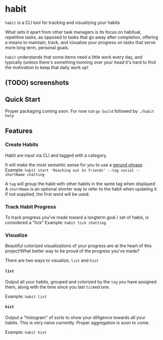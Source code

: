 # habit 

`habit` is a CLI tool for tracking and visualizing your habits

What sets it apart from other task managers is its focus on habitual, repetitive tasks, as opposed to tasks that go away after completion, offering a means to maintain, track, and visualize your progress on tasks that serve more long term, personal goals.

`habit` understands that some items need a little work every day, and typically (unless there's something looming over your head it's hard to find the motivation to keep that daily work up!

## (TODO) screenshots

## Quick Start

Proper packaging coming soon. For now run `go build` followed by `./habit help`
## Features

### Create Habits

Habit are input via CLI and tagged with a category.

It will make the most semantic sense for you to use a [gerund phrase](https://en.wikipedia.org/wiki/Gerund) 
Example: `habit start 'Reaching out to friends' --tag social --shortName chatting`

A `tag` will group the habit with other habits in the same tag when displayed
A `shortName` is an optional shorter way to refer to the habit when updating it. If not supplied, the first word will be used.


### Track Habit Progress 

To track progress you've made toward a longterm goal / set of habis, is considered a "tick"
Example: `habit tick chatting`


### Visualize 

Beautiful colorized visualizations of your progress are at the heart of this project!What better way to be proud of the progress you've made?

There are two ways to visualize, `list` and `hist`

#### `list`
Output all your habits, grouped and colorized by the `tag` you have assigned them, along with the time since you last `tick`ed one.

Example: `habit list`

#### `hist`
Output a "histogram" of sorts to show your dilligence towards all your habits. This is very naive currently. Proper aggregation is soon to come.

Example: `habit hist`



